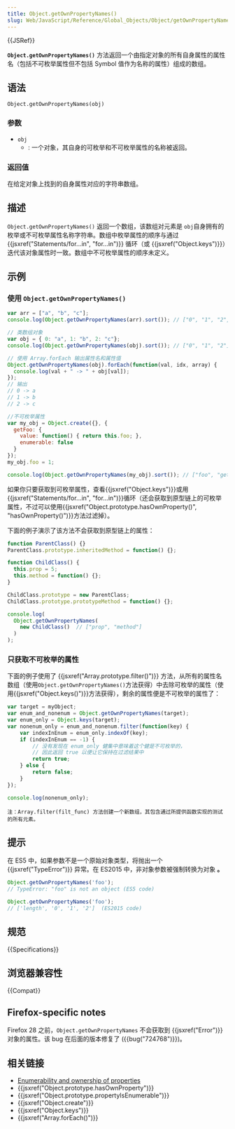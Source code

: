```yaml
---
title: Object.getOwnPropertyNames()
slug: Web/JavaScript/Reference/Global_Objects/Object/getOwnPropertyNames
---
```


{{JSRef}}

**`Object.getOwnPropertyNames()`** 方法返回一个由指定对象的所有自身属性的属性名（包括不可枚举属性但不包括 Symbol 值作为名称的属性）组成的数组。

## 语法

```plain
Object.getOwnPropertyNames(obj)
```

### 参数

- `obj`
  - : 一个对象，其自身的可枚举和不可枚举属性的名称被返回。

### 返回值

在给定对象上找到的自身属性对应的字符串数组。

## 描述

`Object.getOwnPropertyNames()` 返回一个数组，该数组对元素是 `obj`自身拥有的枚举或不可枚举属性名称字符串。数组中枚举属性的顺序与通过 {{jsxref("Statements/for...in", "for...in")}} 循环（或 {{jsxref("Object.keys")}}）迭代该对象属性时一致。数组中不可枚举属性的顺序未定义。

## 示例

### 使用 `Object.getOwnPropertyNames()`

```js
var arr = ["a", "b", "c"];
console.log(Object.getOwnPropertyNames(arr).sort()); // ["0", "1", "2", "length"]

// 类数组对象
var obj = { 0: "a", 1: "b", 2: "c"};
console.log(Object.getOwnPropertyNames(obj).sort()); // ["0", "1", "2"]

// 使用 Array.forEach 输出属性名和属性值
Object.getOwnPropertyNames(obj).forEach(function(val, idx, array) {
  console.log(val + " -> " + obj[val]);
});
// 输出
// 0 -> a
// 1 -> b
// 2 -> c

//不可枚举属性
var my_obj = Object.create({}, {
  getFoo: {
    value: function() { return this.foo; },
    enumerable: false
  }
});
my_obj.foo = 1;

console.log(Object.getOwnPropertyNames(my_obj).sort()); // ["foo", "getFoo"]
```

如果你只要获取到可枚举属性，查看{{jsxref("Object.keys")}}或用{{jsxref("Statements/for...in", "for...in")}}循环（还会获取到原型链上的可枚举属性，不过可以使用{{jsxref("Object.prototype.hasOwnProperty()", "hasOwnProperty()")}}方法过滤掉）。

下面的例子演示了该方法不会获取到原型链上的属性：

```js
function ParentClass() {}
ParentClass.prototype.inheritedMethod = function() {};

function ChildClass() {
  this.prop = 5;
  this.method = function() {};
}

ChildClass.prototype = new ParentClass;
ChildClass.prototype.prototypeMethod = function() {};

console.log(
  Object.getOwnPropertyNames(
    new ChildClass()  // ["prop", "method"]
  )
);
```

### 只获取不可枚举的属性

下面的例子使用了 {{jsxref("Array.prototype.filter()")}} 方法，从所有的属性名数组（使用`Object.getOwnPropertyNames()`方法获得）中去除可枚举的属性（使用{{jsxref("Object.keys()")}}方法获得），剩余的属性便是不可枚举的属性了：

```js
var target = myObject;
var enum_and_nonenum = Object.getOwnPropertyNames(target);
var enum_only = Object.keys(target);
var nonenum_only = enum_and_nonenum.filter(function(key) {
    var indexInEnum = enum_only.indexOf(key);
    if (indexInEnum == -1) {
        // 没有发现在 enum_only 健集中意味着这个健是不可枚举的，
        // 因此返回 true 以便让它保持在过滤结果中
        return true;
    } else {
        return false;
    }
});

console.log(nonenum_only);
```

```plain
注：Array.filter(filt_func) 方法创建一个新数组，其包含通过所提供函数实现的测试的所有元素。
```

## 提示

在 ES5 中，如果参数不是一个原始对象类型，将抛出一个 {{jsxref("TypeError")}} 异常。在 ES2015 中，非对象参数被强制转换为对象 **。**

```js
Object.getOwnPropertyNames('foo');
// TypeError: "foo" is not an object (ES5 code)

Object.getOwnPropertyNames('foo');
// ['length', '0', '1', '2']  (ES2015 code)
```

## 规范

{{Specifications}}

## 浏览器兼容性

{{Compat}}

## Firefox-specific notes

Firefox 28 之前，`Object.getOwnPropertyNames` 不会获取到 {{jsxref("Error")}} 对象的属性。该 bug 在后面的版本修复了 ({{bug("724768")}})。

## 相关链接

- [Enumerability and ownership of properties](/zh-CN/docs/Enumerability_and_ownership_of_properties)
- {{jsxref("Object.prototype.hasOwnProperty")}}
- {{jsxref("Object.prototype.propertyIsEnumerable")}}
- {{jsxref("Object.create")}}
- {{jsxref("Object.keys")}}
- {{jsxref("Array.forEach()")}}
